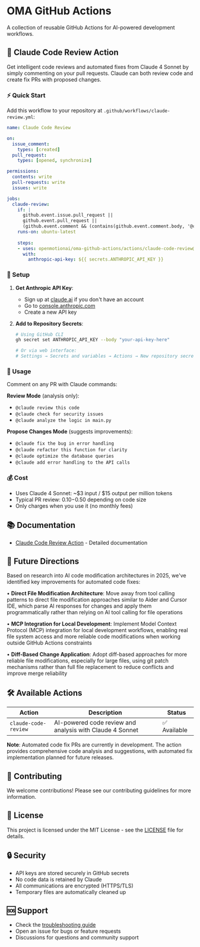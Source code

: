 # OMA GitHub Actions

A collection of reusable GitHub Actions for AI-powered development workflows.

## 🤖 Claude Code Review Action

Get intelligent code reviews and automated fixes from Claude 4 Sonnet by simply commenting on your pull requests. Claude can both review code and create fix PRs with proposed changes.

### ⚡ Quick Start

Add this workflow to your repository at `.github/workflows/claude-review.yml`:

```yaml
name: Claude Code Review

on:
  issue_comment:
    types: [created]
  pull_request:
    types: [opened, synchronize]

permissions:
  contents: write
  pull-requests: write
  issues: write

jobs:
  claude-review:
    if: |
      github.event.issue.pull_request || 
      github.event.pull_request ||
      (github.event.comment && (contains(github.event.comment.body, '@claude') || contains(github.event.comment.body, '@Claude')))
    runs-on: ubuntu-latest
    
    steps:
    - uses: openmotionai/oma-github-actions/actions/claude-code-review@main
      with:
        anthropic-api-key: ${{ secrets.ANTHROPIC_API_KEY }}
```

### 🔑 Setup

1. **Get Anthropic API Key**:
   - Sign up at [claude.ai](https://claude.ai) if you don't have an account
   - Go to [console.anthropic.com](https://console.anthropic.com/settings/keys)
   - Create a new API key

2. **Add to Repository Secrets**:
   ```bash
   # Using GitHub CLI
   gh secret set ANTHROPIC_API_KEY --body "your-api-key-here"
   
   # Or via web interface:
   # Settings → Secrets and variables → Actions → New repository secret
   ```

### 🚀 Usage

Comment on any PR with Claude commands:

**Review Mode** (analysis only):
- `@claude review this code`
- `@claude check for security issues`
- `@claude analyze the logic in main.py`

**Propose Changes Mode** (suggests improvements):
- `@claude fix the bug in error handling`
- `@claude refactor this function for clarity`
- `@claude optimize the database queries`
- `@claude add error handling to the API calls`

### 💰 Cost

- Uses Claude 4 Sonnet: ~$3 input / $15 output per million tokens
- Typical PR review: $0.10-$0.50 depending on code size
- Only charges when you use it (no monthly fees)

## 📚 Documentation

- [Claude Code Review Action](actions/claude-code-review/README.md) - Detailed documentation

## 🔮 Future Directions

Based on research into AI code modification architectures in 2025, we've identified key improvements for automated code fixes:

• **Direct File Modification Architecture**: Move away from tool calling patterns to direct file modification approaches similar to Aider and Cursor IDE, which parse AI responses for changes and apply them programmatically rather than relying on AI tool calling for file operations

• **MCP Integration for Local Development**: Implement Model Context Protocol (MCP) integration for local development workflows, enabling real file system access and more reliable code modifications when working outside GitHub Actions constraints

• **Diff-Based Change Application**: Adopt diff-based approaches for more reliable file modifications, especially for large files, using git patch mechanisms rather than full file replacement to reduce conflicts and improve merge reliability

## 🛠️ Available Actions

| Action | Description | Status |
|--------|-------------|---------|
| `claude-code-review` | AI-powered code review and analysis with Claude 4 Sonnet | ✅ Available |

**Note**: Automated code fix PRs are currently in development. The action provides comprehensive code analysis and suggestions, with automated fix implementation planned for future releases.

## 🤝 Contributing

We welcome contributions! Please see our contributing guidelines for more information.

## 📄 License

This project is licensed under the MIT License - see the [LICENSE](LICENSE) file for details.

## 🔒 Security

- API keys are stored securely in GitHub secrets
- No code data is retained by Claude
- All communications are encrypted (HTTPS/TLS)
- Temporary files are automatically cleaned up

## 🆘 Support

- Check the [troubleshooting guide](actions/claude-code-review/README.md#troubleshooting)
- Open an issue for bugs or feature requests
- Discussions for questions and community support